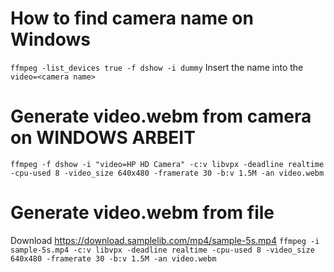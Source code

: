 # How to find camera name on Windows
`ffmpeg -list_devices true -f dshow -i dummy` Insert the name into the `video=<camera name>`

# Generate video.webm from camera on WINDOWS ARBEIT
`ffmpeg -f dshow -i "video=HP HD Camera" -c:v libvpx -deadline realtime -cpu-used 8 -video_size 640x480 -framerate 30 -b:v 1.5M -an video.webm`

# Generate video.webm from file
Download https://download.samplelib.com/mp4/sample-5s.mp4
`ffmpeg -i sample-5s.mp4 -c:v libvpx -deadline realtime -cpu-used 8 -video_size 640x480 -framerate 30 -b:v 1.5M -an video.webm`
